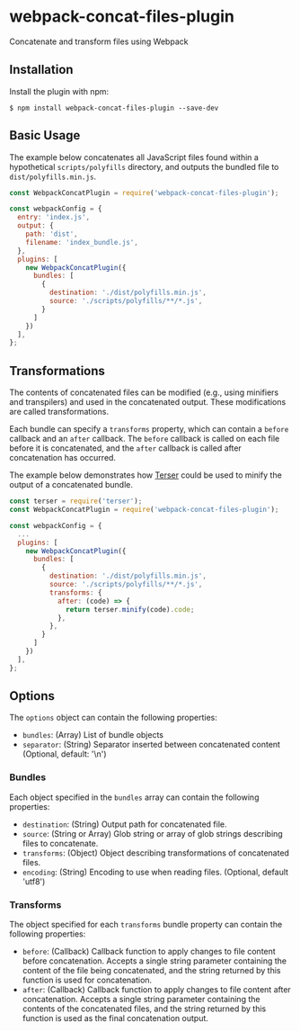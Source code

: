 # webpack-concat-files-plugin
Concatenate and transform files using Webpack

## Installation
Install the plugin with npm:
```shell
$ npm install webpack-concat-files-plugin --save-dev
```

## Basic Usage
The example below concatenates all JavaScript files found within a hypothetical
`scripts/polyfills` directory, and outputs the bundled file to
`dist/polyfills.min.js`.

```js
const WebpackConcatPlugin = require('webpack-concat-files-plugin');

const webpackConfig = {
  entry: 'index.js',
  output: {
    path: 'dist',
    filename: 'index_bundle.js',
  },
  plugins: [
    new WebpackConcatPlugin({
      bundles: [
        {
          destination: './dist/polyfills.min.js',
          source: './scripts/polyfills/**/*.js',
        }
      ]
    })
  ],
};
```

## Transformations
The contents of concatenated files can be modified (e.g., using minifiers and
transpilers) and used in the concatenated output. These modifications are
called transformations.

Each bundle can specify a `transforms` property, which can contain a
`before` callback and an `after` callback. The `before` callback is called
on each file before it is concatenated, and the `after` callback is called
after concatenation has occurred.

The example below demonstrates how [Terser](https://www.npmjs.com/package/terser)
could be used to minify the output of a concatenated bundle.

```js
const terser = require('terser');
const WebpackConcatPlugin = require('webpack-concat-files-plugin');

const webpackConfig = {
  ...
  plugins: [
    new WebpackConcatPlugin({
      bundles: [
        {
          destination: './dist/polyfills.min.js',
          source: './scripts/polyfills/**/*.js',
          transforms: {
            after: (code) => {
              return terser.minify(code).code;
            },
          },
        }
      ]
    })
  ],
};
```

## Options
The `options` object can contain the following properties:

* `bundles`: (Array) List of bundle objects
* `separator`: (String) Separator inserted between concatenated content (Optional, default: '\n')

### Bundles
Each object specified in the `bundles` array can contain the following
properties:

* `destination`: (String) Output path for concatenated file.
* `source`: (String or Array) Glob string or array of glob strings describing files to concatenate.
* `transforms`: (Object) Object describing transformations of concatenated files.
* `encoding`: (String) Encoding to use when reading files. (Optional, default 'utf8')

### Transforms
The object specified for each `transforms` bundle property can contain the
following properties:

* `before`: (Callback) Callback function to apply changes to file content before concatenation. Accepts a single string parameter containing the content of the file being concatenated, and the string returned by this function is used for concatenation.
* `after`: (Callback) Callback function to apply changes to file content after concatenation. Accepts a single string parameter containing the contents of the concatenated files, and the string returned by this function is used as the final concatenation output.
